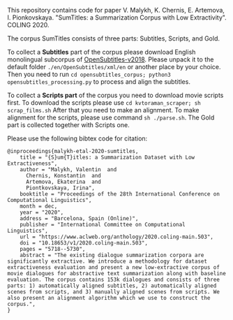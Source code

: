 This repository contains code for paper V. Malykh, K. Chernis, E. Artemova, I. Pionkovskaya. "SumTitles: a Summarization Corpus with Low Extractivity". COLING 2020.

The corpus SumTitles consists of three parts: Subtitles, Scripts, and Gold. 

To collect a **Subtitles** part of the corpus please download English monolingual subcorpus of [OpenSubtitles-v2018](http://opus.nlpl.eu/OpenSubtitles-v2018.php).
Please unpack it to the default folder `./en/OpenSubtitles/xml/en` or another place by your choice. Then you need to run 
`cd opensubtitles_corpus; python3 opensubtitles_processing.py` to process and align the subtitles.

To collect a **Scripts part** of the corpus you need to download movie scripts first.
To download the scripts please use `cd kvtoraman_scraper; sh scrap_films.sh`
After that you need to make an alignment.
To make alignment for the scripts, please use command `sh ./parse.sh`.
The Gold part is collected together with Scripts one.

Please use the following bibtex code for citation: 
```
@inproceedings{malykh-etal-2020-sumtitles,
    title = "{S}um{T}itles: a Summarization Dataset with Low Extractiveness",
    author = "Malykh, Valentin  and
      Chernis, Konstantin  and
      Artemova, Ekaterina  and
      Piontkovskaya, Irina",
    booktitle = "Proceedings of the 28th International Conference on Computational Linguistics",
    month = dec,
    year = "2020",
    address = "Barcelona, Spain (Online)",
    publisher = "International Committee on Computational Linguistics",
    url = "https://www.aclweb.org/anthology/2020.coling-main.503",
    doi = "10.18653/v1/2020.coling-main.503",
    pages = "5718--5730",
    abstract = "The existing dialogue summarization corpora are significantly extractive. We introduce a methodology for dataset extractiveness evaluation and present a new low-extractive corpus of movie dialogues for abstractive text summarization along with baseline evaluation. The corpus contains 153k dialogues and consists of three parts: 1) automatically aligned subtitles, 2) automatically aligned scenes from scripts, and 3) manually aligned scenes from scripts. We also present an alignment algorithm which we use to construct the corpus.",
}
```
